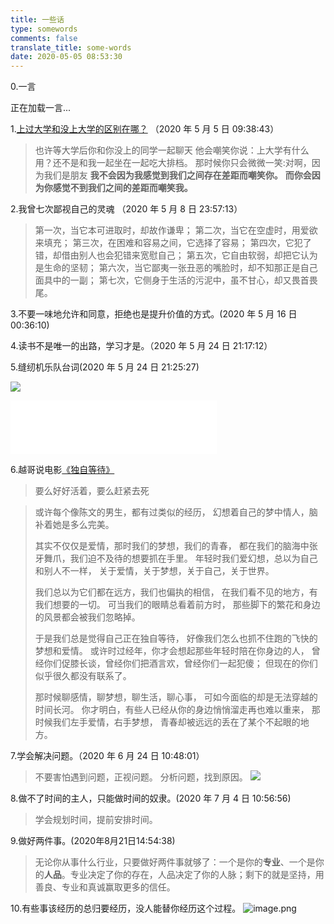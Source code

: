 ```yaml
---
title: 一些话
type: somewords
comments: false
translate_title: some-words
date: 2020-05-05 08:53:30
---
```


<!-- 一言API -->
<!-- 现代写法，推荐 -->
<!-- 兼容低版本浏览器 (包括 IE)，可移除 -->
<script class="pjax-reload" src="https://cdn.jsdelivr.net/npm/bluebird@3/js/browser/bluebird.min.js"></script>
<script class="pjax-reload" src="https://cdn.jsdelivr.net/npm/whatwg-fetch@2.0.3/fetch.min.js"></script>
<!--End-->
<script class="pjax-reload">
  fetch('https://v1.hitokoto.cn')
    .then(function (res){
      return res.json();
    })
    .then(function (data) {
      var hitokoto = document.getElementById('hitokoto');
      hitokoto.innerText = data.hitokoto + '——【' + data.from + '】';
    })
    .catch(function (err) {
      console.error(err);
    })
</script>

0.一言

<p id="hitokoto">正在加载一言...</p>

1.[上过大学和没上大学的区别在哪？](https://www.zhihu.com/question/280100422/answer/566951310) （2020 年 5 月 5 日 09:38:43）

> 也许等大学后你和你没上的同学一起聊天
> 他会嘲笑你说：上大学有什么用？还不是和我一起坐在一起吃大排档。
> 那时候你只会微微一笑:对啊，因为我们是朋友
> **我不会因为我感觉到我们之间存在差距而嘲笑你。** 
> **而你会因为你感觉不到我们之间的差距而嘲笑我。**

2.我曾七次鄙视自己的灵魂 （2020 年 5 月 8 日 23:57:13）

> 第一次，当它本可进取时，却故作谦卑；
> 第二次，当它在空虚时，用爱欲来填充；
> 第三次，在困难和容易之间，它选择了容易；
> 第四次，它犯了错，却借由别人也会犯错来宽慰自己；
> 第五次，它自由软弱，却把它认为是生命的坚韧；
> 第六次，当它鄙夷一张丑恶的嘴脸时，却不知那正是自己面具中的一副；
> 第七次，它侧身于生活的污泥中，虽不甘心，却又畏首畏尾。

3.不要一味地允许和同意，拒绝也是提升价值的方式。(2020 年 5 月 16 日 00:36:10)

4.读书不是唯一的出路，学习才是。（2020 年 5 月 24 日 21:17:12）

5.缝纫机乐队台词(2020 年 5 月 24 日 21:25:27)

![](https://cdn.jsdelivr.net/gh/kitety/blog_img/img/20200923175117.png)

<iframe frameborder="no" border="0" marginwidth="0" marginheight="0" width=330 height=86 src="//music.163.com/outchain/player?type=2&id=512377374&auto=0&height=66"></iframe>

6.越哥说电影[《独自等待》](https://www.youtube.com/watch?v=mi5-1p23hlI)

> 要么好好活着，要么赶紧去死

> 或许每个像陈文的男生，都有过类似的经历，
> 幻想着自己的梦中情人，脑补着她是多么完美。
>
> 其实不仅仅是爱情，那时我们的梦想，我们的青春，
> 都在我们的脑海中张牙舞爪，我们迫不及待的想要抓在手里。
> 年轻时我们爱幻想，总以为自己和别人不一样，
> 关于爱情，关于梦想，关于自己，关于世界。
>
> 我们总以为它们都在远方，我们也偏执的相信，
> 在我们看不见的地方，有我们想要的一切。
> 可当我们的眼睛总看着前方时，
> 那些脚下的繁花和身边的风景都会被我们忽略掉。
>
> 于是我们总是觉得自己正在独自等待，
> 好像我们怎么也抓不住跑的飞快的梦想和爱情。
> 或许时过经年，你才会想起那些年轻时陪在你身边的人，
> 曾经你们促膝长谈，曾经你们把酒言欢，曾经你们一起犯傻；
> 但现在的你们似乎很久都没有联系了。
>
> 那时候聊感情，聊梦想，聊生活，聊心事，
> 可如今面临的却是无法穿越的时间长河。
> 你才明白，有些人已经从你的身边悄悄溜走再也难以重来，
> 那时候我们左手爱情，右手梦想，
> 青春却被远远的丢在了某个不起眼的地方。

7.学会解决问题。（2020 年 6 月 24 日 10:48:01）

> 不要害怕遇到问题，正视问题。
> 分析问题，找到原因。
> ![](https://cdn.jsdelivr.net/gh/kitety/blog_img/img/20200923175138.png)

8.做不了时间的主人，只能做时间的奴隶。(2020 年 7 月 4 日 10:56:56)

> 学会规划时间，提前安排时间。

9.做好两件事。(2020年8月21日14:54:38)
> 无论你从事什么行业，只要做好两件事就够了：一个是你的**专业**、一个是你的**人品**。专业决定了你的存在，人品决定了你的人脉；剩下的就是坚持，用善良、专业和真诚赢取更多的信任。


10.有些事该经历的总归要经历，没人能替你经历这个过程。
![image.png](https://i.loli.net/2020/09/01/EnW7bFfzVRe3Kr2.png)

